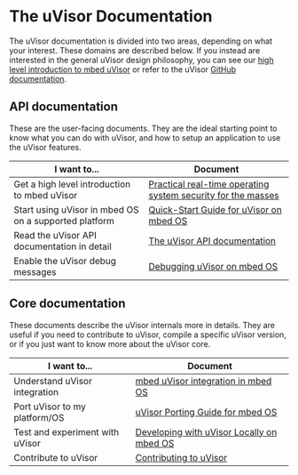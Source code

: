 # The uVisor Documentation

The uVisor documentation is divided into two areas, depending on what your interest. These domains are described below. If you instead are interested in the general uVisor design philosophy, you can see our [high level introduction to mbed uVisor](https://github.com/ARMmbed/uvisor/raw/docs/uVisorSecurity-TechCon2016.pdf) or refer to the uVisor [GitHub documentation](../README.md).

## API documentation

These are the user-facing documents. They are the ideal starting point to know what you can do with uVisor, and how to setup an application to use the uVisor features.

| I want to...                                          | Document                                                     |
|-------------------------------------------------------|--------------------------------------------------------------|
| Get a high level introduction to mbed uVisor          | [Practical real-time operating system security for the masses](https://github.com/ARMmbed/uvisor/raw/docs/uVisorSecurity-TechCon2016.pdf) |
| Start using uVisor in mbed OS on a supported platform | [Quick-Start Guide for uVisor on mbed OS](api/QUICKSTART.md) |
| Read the uVisor API documentation in detail           | [The uVisor API documentation](api/API.md)                   |
| Enable the uVisor debug messages                      | [Debugging uVisor on mbed OS](api/DEBUGGING.md)              |

## Core documentation

These documents describe the uVisor internals more in details. They are useful if you need to contribute to uVisor, compile a specific uVisor version, or if you just want to know more about the uVisor core.

| I want to...                     | Document                                                                                              |
|----------------------------------|-------------------------------------------------------------------------------------------------------|
| Understand uVisor integration    | [mbed uVisor integration in mbed OS](https://github.com/ARMmbed/uvisor/raw/docs/uvisor-rtos-docs.pdf) |
| Port uVisor to my platform/OS    | [uVisor Porting Guide for mbed OS](core/PORTING.md)                                                   |
| Test and experiment with uVisor  | [Developing with uVisor Locally on mbed OS](core/DEVELOPING_LOCALLY.md)                               |
| Contribute to uVisor             | [Contributing to uVisor](../CONTRIBUTING.md)                                                          |
